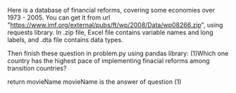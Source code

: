 Here is a database of financial reforms, covering some economies over 1973 - 2005. You can get it from url
"https://www.imf.org/external/pubs/ft/wp/2008/Data/wp08266.zip", using requests library. In .zip file, Excel file
contains variable names and long labels, and .dta file contains data types.

Then finish these question in problem.py using pandas library:
(1)Which one country has the highest pace of implementing finacial reforms among transition countries?

return movieName
movieName is the answer of question (1)
